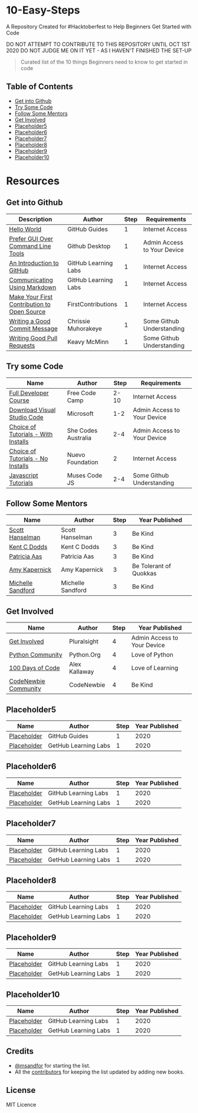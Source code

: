 # 10-Easy-Steps
A Repository Created for #Hacktoberfest to Help Beginners Get Started with Code

DO NOT ATTEMPT TO CONTRIBUTE TO THIS REPOSITORY UNTIL OCT 1ST 2020
DO NOT JUDGE ME ON IT YET - AS I HAVEN'T FINISHED THE SET-UP

> Curated list of the 10 things Beginners need to know to get started in code


## Table of Contents
* [Get into Github](#get-into-github)
* [Try Some Code](#try-some-code)
* [Follow Some Mentors](#follow-some-mentors)
* [Get Involved](#get-involved)
* [Placeholder5](#placeholder5)
* [Placeholder6](#placeholder6)
* [Placeholder7](#placeholder7)
* [Placeholder8](#placeholder8)
* [Placeholder9](#placeholder9)
* [Placeholder10](#placeholder10)


# Resources

## Get into Github
| Description | Author | Step | Requirements |  
|------|--------|------------------|----------------|  
| [Hello World](https://guides.github.com/activities/hello-world/) | GitHub Guides | 1 | Internet Access |
| [Prefer GUI Over Command Line Tools](https://desktop.github.com/) | Github Desktop | 1 | Admin Access to Your Device | 
| [An Introduction to GitHub](https://lab.github.com/githubtraining/introduction-to-github) | GitHub Learning Labs | 1 | Internet Access |
| [Communicating Using Markdown](https://lab.github.com/githubtraining/communicating-using-markdown) | GitHub Learning Labs | 1 | Internet Access |
| [Make Your First Contribution to Open Source](https://github.com/firstcontributions/first-contributions) | FirstContributions | 1 | Internet Access |
| [Writing a Good Commit Message](https://dev.to/chrissiemhrk/git-commit-message-5e21) | Chrissie Muhorakeye | 1 | Some Github Understanding |
| [Writing Good Pull Requests](https://github.blog/2015-01-21-how-to-write-the-perfect-pull-request/) | Keavy McMinn | 1 | Some Github Understanding |


## Try some Code
| Name | Author | Step | Requirements |  
|------|--------|------------------|----------------|  
| [Full Developer Course](https://www.freecodecamp.org/) | Free Code Camp | 2-10 | Internet Access |
| [Download Visual Studio Code](https://code.visualstudio.com/Download) | Microsoft | 1-2 | Admin Access to Your Device |
| [Choice of Tutorials - With Installs](https://shecodes.com.au/tutorials/) | She Codes Australia | 2-4 | Admin Access to Your Device |
| [Choice of Tutorials - No Installs](https://workshops.nuevofoundation.org/) | Nuevo Foundation | 2 | Internet Access |
| [Javascript Tutorials](https://github.com/muses-code-js) | Muses Code JS | 2-4 | Some Github Understanding |


## Follow Some Mentors
| Name | Author | Step | Year Published |  
|------|--------|------------------|----------------|  
| [Scott Hanselman](https://www.hanselman.com/) | Scott Hanselman | 3 | Be Kind |
| [Kent C Dodds](https://kentcdodds.com/) | Kent C Dodds | 3 | Be Kind | 
| [Patricia Aas](https://patricia.no/) | Patricia Aas | 3 | Be Kind | 
| [Amy Kapernick](https://amyskapers.dev/) | Amy Kapernick | 3 | Be Tolerant of Quokkas |
| [Michelle Sandford](https://github.com/msandfor) | Michelle Sandford | 3 | Be Kind |

## Get Involved
| Name | Author | Step | Year Published |  
|------|--------|------------------|----------------|  
| [Get Involved](https://www.pluralsight.com/courses/get-involved) | Pluralsight | 4 | Admin Access to Your Device |
| [Python Community](https://www.python.org/community/) | Python.Org | 4 | Love of Python |
| [100 Days of Code](https://www.100daysofcode.com/) | Alex Kallaway | 4 | Love of Learning |
| [CodeNewbie Community](https://www.codenewbie.org/) | CodeNewbie | 4 | Be Kind |

## Placeholder5
| Name | Author | Step | Year Published |  
|------|--------|------------------|----------------|  
| [Placeholder](https://guides.github.com/activities/hello-world/) | GitHub Guides | 1 | 2020 |
| [Placeholder](https://www.codenewbie.org/) | GetHub Learning Labs | 1 | 2020 |

## Placeholder6
| Name | Author | Step | Year Published |  
|------|--------|------------------|----------------|  
| [Placeholder](https://lab.github.com/githubtraining/introduction-to-github) | GitHub Learning Labs | 1 | 2020 |
| [Placeholder](https://lab.github.com/githubtraining/communicating-using-markdown) | GetHub Learning Labs | 1 | 2020 |

## Placeholder7
| Name | Author | Step | Year Published |  
|------|--------|------------------|----------------|  
| [Placeholder](https://lab.github.com/githubtraining/introduction-to-github) | GitHub Learning Labs | 1 | 2020 |
| [Placeholder](https://lab.github.com/githubtraining/communicating-using-markdown) | GetHub Learning Labs | 1 | 2020 |

## Placeholder8
| Name | Author | Step | Year Published |  
|------|--------|------------------|----------------|  
| [Placeholder](https://lab.github.com/githubtraining/introduction-to-github) | GitHub Learning Labs | 1 | 2020 |
| [Placeholder](https://lab.github.com/githubtraining/communicating-using-markdown) | GetHub Learning Labs | 1 | 2020 |

## Placeholder9
| Name | Author | Step | Year Published |  
|------|--------|------------------|----------------|  
| [Placeholder](https://lab.github.com/githubtraining/introduction-to-github) | GitHub Learning Labs | 1 | 2020 |
| [Placeholder](https://lab.github.com/githubtraining/communicating-using-markdown) | GetHub Learning Labs | 1 | 2020 |## Sexuality

## Placeholder10
| Name | Author | Step | Year Published |  
|------|--------|------------------|----------------|  
| [Placeholder](https://lab.github.com/githubtraining/introduction-to-github) | GitHub Learning Labs | 1 | 2020 |
| [Placeholder](https://lab.github.com/githubtraining/communicating-using-markdown) | GetHub Learning Labs | 1 | 2020 |

## Credits
* [@msandfor](https://github.com/msandfor) for starting the list.
* All the [contributors](https://github.com/msandfor/10-easy-steps/graphs/contributors) for keeping the list updated by adding new books.

## License
MIT Licence
